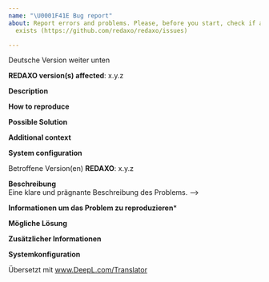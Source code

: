 ```yaml
---
name: "\U0001F41E Bug report"
about: Report errors and problems. Please, before you start, check if an related issue
  exists (https://github.com/redaxo/redaxo/issues)

---
```


Deutsche Version weiter unten

**REDAXO version(s) affected**: x.y.z

**Description**  
<!-- A clear and concise description of the problem. -->

**How to reproduce**  
<!-- Code and/or config needed to reproduce the problem -->

**Possible Solution**  
<!--- Optional: only if you have suggestions on a fix/reason for the bug -->

**Additional context**  
<!-- Optional: any other context about the problem: Browser version,system log messages, screenshots, etc. -->

**System configuration**
<!-- Optional: Since Version 5.7 it is possible to generate a system report, paste in here the markdown version -->



Betroffene Version(en) **REDAXO**: x.y.z

**Beschreibung**  
Eine klare und prägnante Beschreibung des Problems. -->

**Informationen um das Problem zu reproduzieren***   
<!-- Code und/oder Konfiguration, die benötigt werden, um das Problem zu reproduzieren -->

**Mögliche Lösung**  
<!--- Optional: Vorschläge zu einer Behebung/Grund für den Fehler -->

**Zusätzlicher Informationen**  
<!-- Optional: jeder andere Information zum Problem: Browser-Version,Systemlog-Meldungen, Screenshots, etc. -->

**Systemkonfiguration**
<!-- Optional: Seit Version 5.7 ist es möglich, einen Systemreport zu generieren, fügen Sie hier die Markdown-Version ein -->

Übersetzt mit www.DeepL.com/Translator
